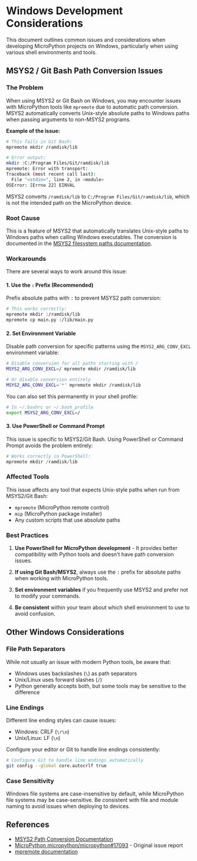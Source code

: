 # Windows Development Considerations

This document outlines common issues and considerations when developing MicroPython projects on Windows, particularly when using various shell environments and tools.

## MSYS2 / Git Bash Path Conversion Issues

### The Problem

When using MSYS2 or Git Bash on Windows, you may encounter issues with MicroPython tools like `mpremote` due to automatic path conversion. MSYS2 automatically converts Unix-style absolute paths to Windows paths when passing arguments to non-MSYS2 programs.

**Example of the issue:**
```bash
# This fails in Git Bash:
mpremote mkdir /ramdisk/lib

# Error output:
mkdir :C:/Program Files/Git/ramdisk/lib
mpremote: Error with transport:
Traceback (most recent call last):
  File "<stdin>", line 2, in <module>
OSError: [Errno 22] EINVAL
```

MSYS2 converts `/ramdisk/lib` to `C:/Program Files/Git/ramdisk/lib`, which is not the intended path on the MicroPython device.

### Root Cause

This is a feature of MSYS2 that automatically translates Unix-style paths to Windows paths when calling Windows executables. The conversion is documented in the [MSYS2 filesystem paths documentation](https://www.msys2.org/docs/filesystem-paths/#windows-unix-path-conversion).

### Workarounds

There are several ways to work around this issue:

#### 1. Use the `:` Prefix (Recommended)

Prefix absolute paths with `:` to prevent MSYS2 path conversion:

```bash
# This works correctly:
mpremote mkdir :/ramdisk/lib
mpremote cp main.py :/lib/main.py
```

#### 2. Set Environment Variable

Disable path conversion for specific patterns using the `MSYS2_ARG_CONV_EXCL` environment variable:

```bash
# Disable conversion for all paths starting with /
MSYS2_ARG_CONV_EXCL=/ mpremote mkdir /ramdisk/lib

# Or disable conversion entirely
MSYS2_ARG_CONV_EXCL='*' mpremote mkdir /ramdisk/lib
```

You can also set this permanently in your shell profile:

```bash
# In ~/.bashrc or ~/.bash_profile
export MSYS2_ARG_CONV_EXCL=/
```

#### 3. Use PowerShell or Command Prompt

This issue is specific to MSYS2/Git Bash. Using PowerShell or Command Prompt avoids the problem entirely:

```powershell
# Works correctly in PowerShell:
mpremote mkdir /ramdisk/lib
```

### Affected Tools

This issue affects any tool that expects Unix-style paths when run from MSYS2/Git Bash:

- `mpremote` (MicroPython remote control)
- `mip` (MicroPython package installer)
- Any custom scripts that use absolute paths

### Best Practices

1. **Use PowerShell for MicroPython development** - It provides better compatibility with Python tools and doesn't have path conversion issues.

2. **If using Git Bash/MSYS2**, always use the `:` prefix for absolute paths when working with MicroPython tools.

3. **Set environment variables** if you frequently use MSYS2 and prefer not to modify your commands.

4. **Be consistent** within your team about which shell environment to use to avoid confusion.

## Other Windows Considerations

### File Path Separators

While not usually an issue with modern Python tools, be aware that:

- Windows uses backslashes (`\`) as path separators
- Unix/Linux uses forward slashes (`/`) 
- Python generally accepts both, but some tools may be sensitive to the difference

### Line Endings

Different line ending styles can cause issues:

- Windows: CRLF (`\r\n`)
- Unix/Linux: LF (`\n`)

Configure your editor or Git to handle line endings consistently:

```bash
# Configure Git to handle line endings automatically
git config --global core.autocrlf true
```

### Case Sensitivity

Windows file systems are case-insensitive by default, while MicroPython file systems may be case-sensitive. Be consistent with file and module naming to avoid issues when deploying to devices.

## References

- [MSYS2 Path Conversion Documentation](https://www.msys2.org/docs/filesystem-paths/#windows-unix-path-conversion)
- [MicroPython micropython/micropython#17093](https://github.com/micropython/micropython/issues/17093) - Original issue report
- [mpremote documentation](https://docs.micropython.org/en/latest/reference/mpremote.html)